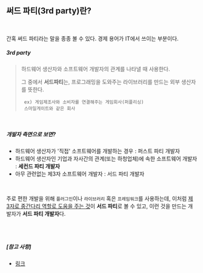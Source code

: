 ## 써드 파티(3rd party)란?

<br>

간혹 써드 파티라는 말을 종종 볼 수 있다. 경제 용어가 IT에서 쓰이는 부분이다.

##### _3rd party_

> 하드웨어 생산자와 소프트웨어 개발자의 관계를 나타낼 때 사용한다.
>
> 그 중에서 **서드파티**는, 프로그래밍을 도와주는 라이브러리를 만드는 외부 생산자를 뜻한다.
>
> ```
>  ex) 게임제조사와 소비자를 연결해주는 게임회사(퍼플리싱)
>  스마일게이트와 같은 회사
> ```

<br>

##### _개발자 측면으로 보면?_

- 하드웨어 생산자가 '직접' 소프트웨어를 개발하는 경우 : 퍼스트 파티 개발자
- 하드웨어 생산자인 기업과 자사간의 관계(또는 하청업체)에 속한 소프트웨어 개발자 : **세컨드 파티 개발자**
- 아무 관련없는 제3자 소프트웨어 개발자 : 서드 파티 개발자

<br>

주로 편한 개발을 위해 `플러그인`이나 `라이브러리` 혹은 `프레임워크`를 사용하는데, 이처럼 <u>제 3자로 중간다리 역할로 도움을 주는 것</u>이 **서드 파티**로 볼 수 있고, 이런 것을 만드는 개발자가 **서드 파티 개발자**다.

<br>

<br>

##### [참고 사항]

- [링크](https://ko.wikipedia.org/wiki/%EC%84%9C%EB%93%9C_%ED%8C%8C%ED%8B%B0_%EA%B0%9C%EB%B0%9C%EC%9E%90)

